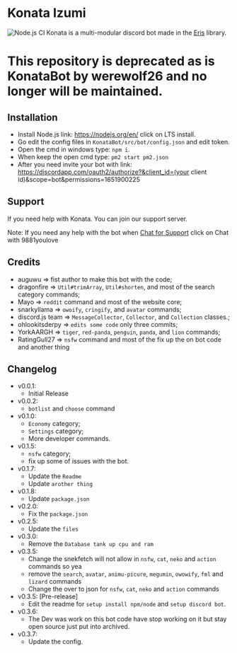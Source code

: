 # Konata Izumi 
![Node.js CI](https://github.com/RatingGull27/KonataBot/workflows/Node.js%20CI/badge.svg?branch=master)
Konata is a multi-modular discord bot made in the [Eris](https://abal.moe/Eris) library.

# This repository is deprecated as is KonataBot by werewolf26 and no longer will be maintained.

## Installation
* Install Node.js link: https://nodejs.org/en/ click on LTS install.
* Go edit the config files in `KonataBot/src/bot/config.json` and edit token.
* Open the cmd in windows type: `npm i`.
* When keep the open cmd type: `pm2 start pm2.json`
* After you need invite your bot with link: https://discordapp.com/oauth2/authorize?&client_id=(your client id)&scope=bot&permissions=1651900225

## Support
If you need help with Konata. You can join our support server.

Note: If you need any help with the bot when [Chat for Support](https://keybase.io/9881youlove#_) click on Chat with 9881youlove

## Credits
* auguwu => fist author to make this bot with the code;
* dragonfire => `Util#trimArray`, `Util#shorten`, and most of the search category commands;
* Mayo => `reddit` command and most of the website core;
* snarkyllama => `owoify`, `cringify`, and `avatar` commands;
* discord.js team => `MessageCollector`, `Collector`, and `Collection` classes.;
* ohlookitsderpy => `edits some code` only three commits;
* YorkAARGH => `tiger`, `red-panda`, `penguin`, `panda`, and `lion` commands;
* RatingGull27 => `nsfw` command and most of the fix up the on bot code and another thing

## Changelog
* v0.0.1:
    * Initial Release
* v0.0.2:
    * `botlist` and `choose` command
* v0.1.0:
    * `Economy` category;
    * `Settings` category;
    * More developer commands.
* v0.1.5:
   * `nsfw` category;
   * fix up some of issues with the bot.
* v0.1.7:
    * Update the `Readme`
    * Update `arother thing`
 * v0.1.8:
    * Update `package.json`
 * v0.2.0:
    * Fix the `package.json`
 * v0.2.5:
    * Update the `files`
 * v0.3.0:
    * Remove the `Database tank up cpu and ram`
 * v0.3.5:
    * Change the snekfetch will not allow in `nsfw`, `cat`, `neko` and `action` commands so yea
    * remove the `search`, `avatar`, `animu-picure`, `megumin`, `owowify`, `fml` and `lizard` commands
    * Change the over to json for `nsfw`, `cat`, `neko` and `action` commands
 * v0.3.5: [Pre-release]
    * Edit the readme for `setup install npm/node` and `setup discord bot`.
 * v0.3.6:
    * The Dev was work on this bot code have stop working on it but stay open source just put into archived.
 * v0.3.7:
    * Update the config.
